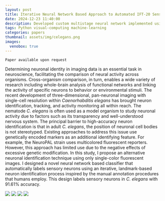 ```yaml
---
layout: post
title: Iterative Neural Network Based Approach to Automated IFT-20 Sensory Neuron Identification in <i>Caenorhabditis elegans</i>
date: 2024-12-23 11:40:00
description: Developed custom multistage neural network implemented using <code>PyTorch</code> to classify 22 sensory neurons in the IFT-20 subunit of the <i>C. elegans</i> brain. <code>Paper available upon request</code>
tags: Python visual-computing machine-learning
categories: papers
thumbnail: assets/img/celegans.png
images:
  venobox: true
---
```


``Paper available upon request``

Determining neuronal identity in imaging data is an essential task in neuroscience, facilitating the comparison of neural activity across organisms. Cross-organism comparison, in turn, enables a wide variety of research including whole-brain analysis of functional networks and linking the activity of specific neurons to behavior or environmental stimuli. The recent development of three-dimensional, pan-neuronal imaging with single-cell resolution within *Caenorhabditis elegans* has brought neuron identification, tracking, and activity monitoring all within reach. The nematode *C. elegans* is often used as a model organism to study neuronal activity due to factors such as its transparency and well-understood nervous system. The principal barrier to high-accuracy neuron identification is that in adult *C. elegans*, the position of neuronal cell bodies is not stereotyped. Existing approaches to address this issue use genetically encoded markers as an additional identifying feature. For example, the NeuroPAL strain uses multicolored fluorescent reporters. However, this approach has limited use due to the negative effects of excessive genetic modification. In this study, I propose an alternative neuronal identification technique using only single-color fluorescent images. I designed a novel neural network based classifier that automatically labels sensory neurons using an iterative, landmark-based neuron identification process inspired by the manual annotation procedures that humans employ. This design labels sensory neurons in *C. elegans* with 91.61% accuracy.

<div class="social">
<a class="venobox" data-gall="myGallery1" href="../../../assets/img/65Wormxy.png"><img src="../../../assets/img/65Wormxysmall.png" /></a>
<a class="venobox" data-gall="myGallery1" href="../../../assets/img/65Wormxz.png"><img src="../../../assets/img/65Wormxzsmall.png" /></a>
<a class="venobox" data-gall="myGallery1" href="../../../assets/img/65Wormyz.png"><img src="../../../assets/img/65Wormyzsmall.png" /></a>
<a class="venobox" data-gall="myGallery1" href="../../../assets/img/65Worm.png"><img src="../../../assets/img/65Wormsmall.png" /></a>
</div>
